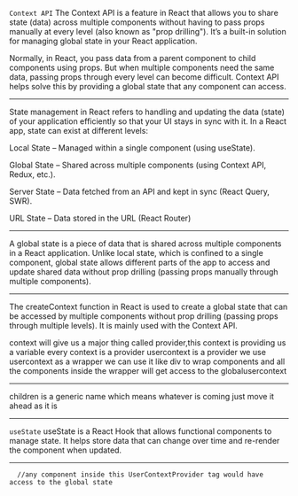 `Context API`
The Context API is a feature in React that allows you to share state (data) across multiple components without having to pass props manually at every level (also known as "prop drilling"). It’s a built-in solution for managing global state in your React application.

Normally, in React, you pass data from a parent component to child components using props. But when multiple components need the same data, passing props through every level can become difficult. Context API helps solve this by providing a global state that any component can access.

---

State management in React refers to handling and updating the data (state) of your application efficiently so that your UI stays in sync with it. In a React app, state can exist at different levels:

Local State – Managed within a single component (using useState).

Global State – Shared across multiple components (using Context API, Redux, etc.).

Server State – Data fetched from an API and kept in sync (React Query, SWR).

URL State – Data stored in the URL (React Router)

---

A global state is a piece of data that is shared across multiple components in a React application. Unlike local state, which is confined to a single component, global state allows different parts of the app to access and update shared data without prop drilling (passing props manually through multiple components).

---

The createContext function in React is used to create a global state that can be accessed by multiple components without prop drilling (passing props through multiple levels). It is mainly used with the Context API.

context will give us a major thing called provider,this context is providing us a variable
every context is a provider
usercontext is a provider
we use usercontext as a wrapper we can use it like div to wrap components and all the components inside the wrapper will get access to the globalusercontext

---

children is a generic name which means whatever is coming just move it ahead as it is

---

`useState`
useState is a React Hook that allows functional components to manage state. It helps store data that can change over time and re-render the component when updated.

---

      //any component inside this UserContextProvider tag would have access to the global state
